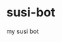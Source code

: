 # susi-bot
<html>
  <body>
    <script type='text/javascript' id='susi-bot-script' data-userid='654c68b8c172b1998380d98d68f07d43' data-group='Knowledge' data-language='en' data-skill='charan' src='https://susi.ai/susi-chatbot.js'>
    </script>
    <p>my susi bot</p>
  </body>
  </html>

